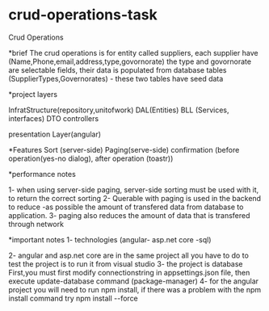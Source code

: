 # crud-operations-task


Crud Operations

*brief
The crud operations is for entity called suppliers, each supplier have (Name,Phone,email,address,type,govornorate)
the type and govornorate are selectable fields, their data is populated from database tables (SupplierTypes,Governorates) - 
these two tables have seed data

*project layers

InfratStructure(repository,unitofwork)
DAL(Entities)
BLL (Services, interfaces)
DTO
controllers

presentation Layer(angular)


*Features
Sort (server-side)
Paging(serve-side)
confirmation (before operation(yes-no dialog), after operation (toastr))

*performance notes

1- when using server-side paging, server-side sorting must be used with it, to return the correct sorting
2- Querable with paging is used in the backend to reduce -as possible
the amount of transfered data from database to application.
3- paging also reduces the amount of data
that is transfered through network

*important notes
1- technologies (angular- asp.net core -sql)

2- angular and asp.net core are in the same project all you have to do to test the project is to run it from visual studio
3- the project is database First,you must first
modify connectionstring in appsettings.json file, then
 execute update-database command (package-manager)
4- for the angular project you will need to run npm install, if there was a problem with the npm install command try npm install --force


